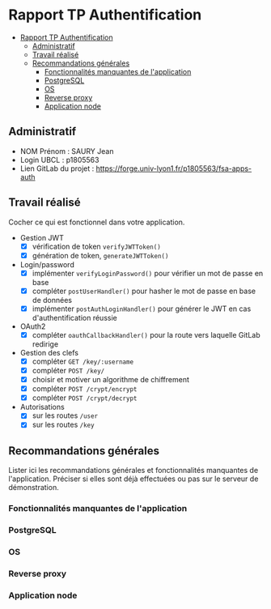 # Rapport TP Authentification

- [Rapport TP Authentification](#rapport-tp-authentification)
  - [Administratif](#administratif)
  - [Travail réalisé](#travail-réalisé)
  - [Recommandations générales](#recommandations-générales)
    - [Fonctionnalités manquantes de l'application](#fonctionnalités-manquantes-de-lapplication)
    - [PostgreSQL](#postgresql)
    - [OS](#os)
    - [Reverse proxy](#reverse-proxy)
    - [Application node](#application-node)

## Administratif

- NOM Prénom : SAURY Jean
- Login UBCL : p1805563
- Lien GitLab du projet : https://forge.univ-lyon1.fr/p1805563/fsa-apps-auth

## Travail réalisé

Cocher ce qui est fonctionnel dans votre application.

- Gestion JWT
  - [X] vérification de token `verifyJWTToken()`
  - [X] génération de token, `generateJWTToken()`
- Login/password
  - [X] implémenter `verifyLoginPassword()` pour vérifier un mot de passe en base
  - [X] compléter `postUserHandler()` pour hasher le mot de passe en base de données
  - [X] implémenter `postAuthLoginHandler()` pour générer le JWT en cas d'authentification réussie
- OAuth2
  - [X] compléter `oauthCallbackHandler()` pour la route vers laquelle GitLab redirige
- Gestion des clefs
  - [X] compléter `GET /key/:username`
  - [X] compléter `POST /key/`
  - [X] choisir et motiver un algorithme de chiffrement
  - [X] compléter `POST /crypt/encrypt`
  - [X] compléter `POST /crypt/decrypt`
- Autorisations
  - [X] sur les routes `/user`
  - [X] sur les routes `/key`

## Recommandations générales

Lister ici les recommandations générales et fonctionnalités manquantes de l'application.
Préciser si elles sont déjà effectuées ou pas sur le serveur de démonstration.

### Fonctionnalités manquantes de l'application

### PostgreSQL

### OS

### Reverse proxy

### Application node
